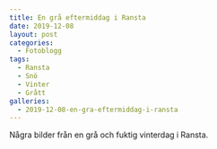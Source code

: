 ```yaml
---
title: En grå eftermiddag i Ransta
date: 2019-12-08
layout: post
categories:
  - Fotoblogg
tags:
  - Ransta
  - Snö
  - Vinter
  - Grått
galleries:
  - 2019-12-08-en-gra-eftermiddag-i-ransta
---
```


Några bilder från en grå och fuktig vinterdag i Ransta.
